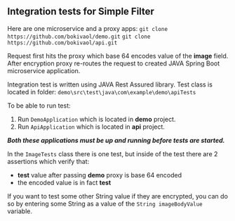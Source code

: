 Integration tests for Simple Filter
-------------------------------------
Here are one microservice and a proxy apps:
```git clone https://github.com/bokivaol/demo.git```
```git clone https://github.com/bokivaol/api.git```

Request first hits the proxy which base 64 encodes value of the **image** field.
After encryption proxy re-routes the request to created JAVA Spring Boot microservice application.

Integration test is written using JAVA Rest Assured library.
Test class is located in folder: ```demo\src\test\java\com\example\demo\apiTests```

To be able to run test:
1. Run ```DemoApplication``` which is located in **demo** project.
2. Run ```ApiApplication``` which is located in **api** project.

***Both these applications must be up and running before tests are started.***

In the ```ImageTests``` class there is one test, but inside of the test there are 2 assertions
which verify that:
- **test** value after passing **demo** proxy is base 64 encoded
- the encoded value is in fact **test**

If you want to test some other String value if they are encrypted, 
you can do so by entering some String as a value of the ```String imageBodyValue``` variable.
